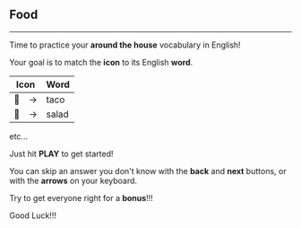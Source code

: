 ## Food

---

Time to practice your **around the house** vocabulary in English!

Your goal is to match the **icon** to its English **word**.

| Icon | Word | 
| ---- | ---- |
| 🌮　->  | taco |
| 🥗　->  | salad | 

etc...

Just hit **PLAY** to get started!

You can skip an answer you don't know with the **back** and **next** buttons, or with the **arrows** on your keyboard.

Try to get everyone right for a **bonus**!!!

Good Luck!!!
